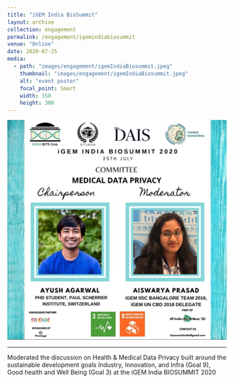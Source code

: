 ```yaml
---
title: "iGEM India BioSummit"
layout: archive
collection: engagement
permalink: /engagement/igemindiabiosummit
venue: "Online"
date: 2020-07-25
media:
  - path: "images/engagement/igemIndiaBiosummit.jpeg"
    thumbnail: "images/engagement/igemIndiaBiosummit.jpeg"
    alt: "event poster"
    focal_point: Smart
    width: 350
    height: 300
---
```


![none](images/engagement/igemIndiaBiosummit.jpeg)

---

Moderated the discussion on Health & Medical Data Privacy built around the sustainable development goals Industry, Innovation, and Infra (Goal 9), Good health and Well Being (Goal 3) at the iGEM India BIOSUMMIT 2020


<!--more-->